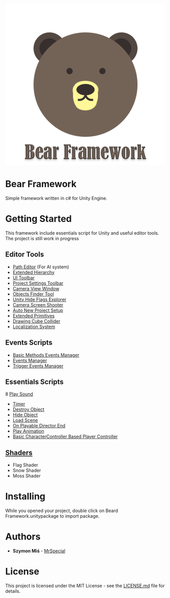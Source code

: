 ![Logo](https://github.com/MrSpecjal/Bear-Framework/blob/master/Assets/Bear-Framework/Graphic/bFramework-logo-title.png)
# Bear Framework
Simple framework written in c# for Unity Engine.

# Getting Started

This framework include essentials script for Unity and useful editor tools.
The project is still work in progress

## Editor Tools
* [Path Editor](https://github.com/MrSpecjal/Bear-Framework/tree/master/Assets/Bear-Framework/AI%20System/) (For AI system)
* [Extended Hierarchy](https://github.com/MrSpecjal/Bear-Framework/tree/master/Assets/Bear-Framework/ExtendedUnityEditor/Editor/)
* [UI Toolbar](https://github.com/MrSpecjal/Bear-Framework/tree/master/Assets/Bear-Framework/ExtendedUnityEditor/ToolBars/Editor/)
* [Project Settings Toolbar](https://github.com/MrSpecjal/Bear-Framework/tree/master/Assets/Bear-Framework/ExtendedUnityEditor/ToolBars/Editor/)
* [Camera View Window](https://github.com/MrSpecjal/Bear-Framework/tree/master/Assets/Bear-Framework/ExtendedUnityEditor/Tools/Editor/)
* [Objects Finder Tool](https://github.com/MrSpecjal/Bear-Framework/tree/master/Assets/Bear-Framework/ExtendedUnityEditor/Tools/Editor/)
* [Unity Hide Flags Explorer](https://github.com/MrSpecjal/Bear-Framework/tree/master/Assets/Bear-Framework/ExtendedUnityEditor/Tools/Editor/)
* [Camera Screen Shooter](https://github.com/MrSpecjal/Bear-Framework/tree/master/Assets/Bear-Framework/ExtendedUnityEditor/Tools/Editor/)
* [Auto New Project Setup](https://github.com/MrSpecjal/Bear-Framework/tree/master/Assets/Bear-Framework/ExtendedUnityEditor/Tools/Editor/)
* [Extended Primitives](https://github.com/MrSpecjal/Bear-Framework/tree/master/Assets/Bear-Framework/ExtendedUnityEditor/Editor)
* [Drawing Cube Collider](https://github.com/MrSpecjal/Bear-Framework/tree/master/Assets/Bear-Framework/Gizmos)
* [Localization System](https://github.com/MrSpecjal/Bear-Framework/tree/master/Assets/Bear-Framework/Localization)

## Events Scripts
* [Basic Methods Events Manager](https://github.com/MrSpecjal/Bear-Framework/tree/master/Assets/Bear-Framework/Events)
* [Events Manager](https://github.com/MrSpecjal/Bear-Framework/tree/master/Assets/Bear-Framework/Events)
* [Trigger Events Manager](https://github.com/MrSpecjal/Bear-Framework/tree/master/Assets/Bear-Framework/Events)

## Essentials Scripts
8 [Play Sound](https://github.com/MrSpecjal/Bear-Framework/tree/master/Assets/Bear-Framework/Miscellaneous)
* [Timer](https://github.com/MrSpecjal/Bear-Framework/tree/master/Assets/Bear-Framework/Miscellaneous/Time/)
* [Destroy Object](https://github.com/MrSpecjal/Bear-Framework/tree/master/Assets/Bear-Framework/Miscellaneous)
* [Hide Object](https://github.com/MrSpecjal/Bear-Framework/tree/master/Assets/Bear-Framework/Miscellaneous)
* [Load Scene](https://github.com/MrSpecjal/Bear-Framework/tree/master/Assets/Bear-Framework/Miscellaneous)
* [On Playable Director End](https://github.com/MrSpecjal/Bear-Framework/tree/master/Assets/Bear-Framework/Miscellaneous)
* [Play Animation](https://github.com/MrSpecjal/Bear-Framework/tree/master/Assets/Bear-Framework/Miscellaneous)
* [Basic CharacterController Based Player Controller](https://github.com/MrSpecjal/Bear-Framework/tree/master/Assets/Bear-Framework/Player)

## [Shaders](https://github.com/MrSpecjal/Bear-Framework/tree/master/Assets/Bear-Framework/Shaders)
* Flag Shader
* Snow Shader
* Moss Shader

# Installing

While you opened your project, double click on Beard Framework.unitypackage to import package.

# Authors

* **Szymon Miś** - [MrSpecjal](https://github.com/MrSpecjal)


# License

This project is licensed under the MIT License - see the [LICENSE.md](LICENSE.md) file for details.